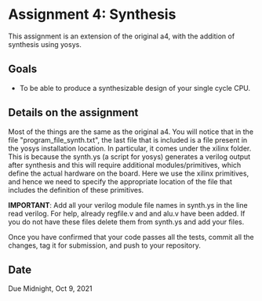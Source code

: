 # Assignment 4: Synthesis

This assignment is an extension of the original a4, with the addition of synthesis using yosys.

## Goals

- To be able to produce a synthesizable design of your single cycle CPU.

## Details on the assignment

Most of the things are the same as the original a4. You will notice that in the file "program_file_synth.txt", the last file that is included is a file present in the yosys installation location. In particular, it comes under the xilinx folder. This is because the synth.ys (a script for yosys) generates a verilog output after synthesis and this will require additional modules/primitives, which define the actual hardware on the board. Here we use the xilinx primitives, and hence we need to specify the appropriate location of the file that includes the definition of these primitives.

**IMPORTANT**: Add all your verilog module file names in synth.ys in the line read verilog. For help, already regfile.v and and alu.v have been added. If you do not have these files delete them from synth.ys and add your files.

Once you have confirmed that your code passes all the tests, commit all the changes, tag it for submission, and push to your repository.

## Date

Due Midnight, Oct 9, 2021
